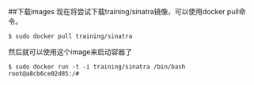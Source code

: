 ##下载images
现在将尝试下载training/sinatra镜像，可以使用docker pull命令。
```
$ sudo docker pull training/sinatra
```

然后就可以使用这个image来启动容器了
```
$ sudo docker run -t -i training/sinatra /bin/bash
root@a8cb6ce02d85:/#
```
